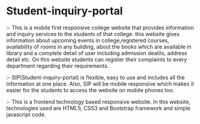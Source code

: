 # Student-inquiry-portal
:- This is a mobile first responsive college  website that provides information and inquiry services to the students of that college. this website gives information about upcoming     events in college,registered courses, availability of rooms in any building, about the books which are available in library and a complete detail of user including  admission      deatils, address detail etc. On this website students can register their complaints to every department regarding their requirements.

:-  SIP(Student-inquiry-portal) is flexible, easy to use and includes all the information at one place. Also, SIP will be mobile responsive which makes it easier for the students to access the website on    mobile phones too.

:- This is a frontend technology based responsive website. In this website, technologies used are HTML5, CSS3 and Bootstrap framework and simple javascript code.

